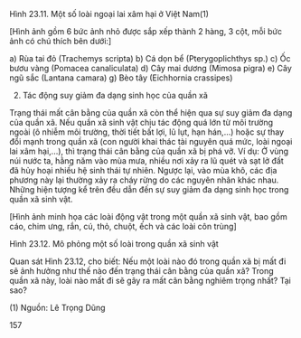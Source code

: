 Hình 23.11. Một số loài ngoại lai xâm hại ở Việt Nam(1)

[Hình ảnh gồm 6 bức ảnh nhỏ được sắp xếp thành 2 hàng, 3 cột, mỗi bức ảnh có chú thích bên dưới:]

a) Rùa tai đỏ (Trachemys scripta)
b) Cá dọn bể (Pterygoplichthys sp.)
c) Ốc bươu vàng (Pomacea canaliculata)
d) Cây mai dương (Mimosa pigra)
e) Cây ngũ sắc (Lantana camara)
g) Bèo tây (Eichhornia crassipes)

2. Tác động suy giảm đa dạng sinh học của quần xã

Trạng thái mất cân bằng của quần xã còn thể hiện qua sự suy giảm đa dạng của quần xã. Nếu quần xã sinh vật chịu tác động quá lớn từ môi trường ngoài (ô nhiễm môi trường, thời tiết bất lợi, lũ lụt, hạn hán,...) hoặc sự thay đổi mạnh trong quần xã (con người khai thác tài nguyên quá mức, loài ngoại lai xâm hại,...), thì trạng thái cân bằng của quần xã bị phá vỡ. Ví dụ: Ở vùng núi nước ta, hằng năm vào mùa mưa, nhiều nơi xảy ra lũ quét và sạt lở đất đã hủy hoại nhiều hệ sinh thái tự nhiên. Ngược lại, vào mùa khô, các địa phương này lại thường xảy ra cháy rừng do các nguyên nhân khác nhau. Những hiện tượng kể trên đều dẫn đến sự suy giảm đa dạng sinh học trong quần xã sinh vật.

[Hình ảnh minh họa các loài động vật trong một quần xã sinh vật, bao gồm cáo, chim ưng, rắn, cú, thỏ, chuột, ếch và các loài côn trùng]

Hình 23.12. Mô phỏng một số loài trong quần xã sinh vật

Quan sát Hình 23.12, cho biết: Nếu một loài nào đó trong quần xã bị mất đi sẽ ảnh hưởng như thế nào đến trạng thái cân bằng của quần xã? Trong quần xã này, loài nào mất đi sẽ gây ra mất cân bằng nghiêm trọng nhất? Tại sao?

(1) Nguồn: Lê Trọng Dũng

157